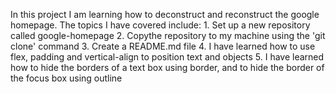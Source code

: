 In this project I am learning how to deconstruct and reconstruct the google homepage.
The topics I have covered include:
    1. Set up a new repository called google-homepage
    2. Copythe repository to my machine using the 'git clone' command
    3. Create a README.md file
    4. I have learned how to use flex, padding and vertical-align to position text and objects
    5. I have learned how to hide the borders of a text box using border, and to hide the border of the focus box using outline